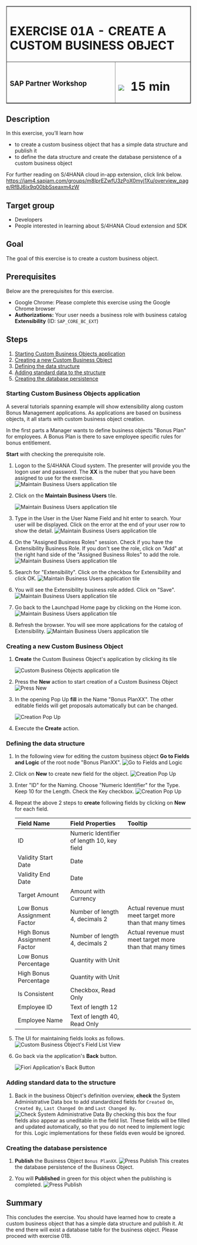 <table width=100% border=>
<tr><td colspan=2><h1>EXERCISE 01A - CREATE A CUSTOM BUSINESS OBJECT</h1></td></tr>
<tr><td><h3>SAP Partner Workshop</h3></td><td><h1><img src="images/clock.png"> &nbsp;15 min</h1></td></tr>
</table>


## Description
In this exercise, you’ll learn how 

* to create a custom business object that has a simple data structure and publish it
* to define the data structure and create the database persistence of a custom business object


For further reading on S/4HANA cloud in-app extension, click link below.
<https://jam4.sapjam.com/groups/m8lprEZwfU3zPoX0myj1Xu/overview_page/RfBJ6ix9q00bbSseaxm4zW>


## Target group

* Developers
* People interested in learning about S/4HANA Cloud extension and SDK  


## Goal

The goal of this exercise is to create a custom business object.


## Prerequisites
  
Below are the prerequisites for this exercise.

* Google Chrome: Please complete this exercise using the Google Chrome browser
* **Authorizations:** Your user needs a business role with business catalog **Extensibility** (ID: `SAP_CORE_BC_EXT`)


## Steps

1. [Starting Custom Business Objects application](#starting-custom-business-objects-application)
1. [Creating a new Custom Business Object](#creating-a-new-custom-business-object)
1. [Defining the data structure](#defining-the-data-structure)
1. [Adding standard data to the structure](#Adding-standard-data-to-the-structure)
1. [Creating the database persistence](#creating-the-database-persistence)



### <a name="starting-custom-business-objects-application"></a> Starting Custom Business Objects application

A several tutorials spanning example will show extensibility along custom Bonus Management applications.
As applications are based on business objects, it all starts with custom business object creation.

In the first parts a Manager wants to define business objects "Bonus Plan" for employees. A Bonus Plan is there to save employee specific rules for bonus entitlement.

**Start** with checking the prerequisite role.

1. Logon to the S/4HANA Cloud system.  The presenter will provide you the logon user and password.  The **XX** is the nuber that you have been assigned to use for the exercise. ![Maintain Business Users application tile](images/CBO_logon.png)
1. Click on the **Maintain Business Users** tile. 

	![Maintain Business Users application tile](images/tile_mbu.png)
1. Type in the User in the User Name Field and hit enter to search.  Your user will be displayed. Click on the error at the end of your user row to show the detail.  ![Maintain Business Users application tile](images/CBO_userrole1.png) 
1. On the "Assigned Business Roles" session.  Check if you have the Extensibility Business Role.  If you don't see the role, click on "Add" at the right hand side of the "Assigned Business Roles" to add the role.  ![Maintain Business Users application tile](images/CBO_userrole2.png)
1. Search for "Extensibility".  Click on the checkbox for Extensibility and click OK.  ![Maintain Business Users application tile](images/CBO_userrole3.png)
1. You will see the Extensibility business role added.  Click on "Save".  ![Maintain Business Users application tile](images/CBO_userrole4.png)
1. Go back to the Launchpad Home page by clicking on the Home icon.  ![Maintain Business Users application tile](images/FLP_Home.png)
1. Refresh the browser.  You will see more applications for the catalog of Extensibility.  ![Maintain Business Users application tile](images/CBO_extend1.png)

### <a name="creating-a-new-custom-business-object"></a> Creating a new Custom Business Object

1. **Create** the Custom Business Object's application by clicking its tile 

	![Custom Business Objects application tile](images/tile_CBO.png)
1. Press the **New** action to start creation of a Custom Business Object  ![Press New](images/CBO_pressNew.png)
1. In the opening Pop Up **fill** in the Name "Bonus PlanXX". The other editable fields will get proposals automatically but can be changed.  

	![Creation Pop Up](images/CBO_createNew.png) 
1. Execute the **Create** action.

### <a name="defining-the-data-structure"></a> Defining the data structure

1. In the following view for editing the custom business object **Go to Fields and Logic** of the root node "Bonus PlanXX".  ![Go to Fields and Logic](images/CBO_go2FieldsAndLogic_detail.png) 
1. Click on **New** to create new field for the object. ![Creation Pop Up](images/CBO_createNew1.png) 
1. Enter "ID" for the Naming. Choose "Numeric Identifier" for the Type. Keep 10 for the Length. Check the Key checkbox. ![Creation Pop Up](images/CBO_createNew2.png)
1. Repeat the above 2 steps to **create** following fields by clicking on **New** for each field.

	| Field Name     | Field Properties             | Tooltip     |
	| :------------- | :--------------------------- | :-----------|
	| ID             | Numeric Identifier of length 10, key field |             |   
	| Validity Start Date | Date    | |
	| Validity End Date | Date | |   
	| Target Amount | Amount with Currency | |   
	| Low Bonus Assignment Factor | Number of length 4, decimals 2 | Actual revenue must meet target more than that many times |
	| High Bonus Assignment Factor | Number of length 4, decimals 2 | Actual revenue must meet target more than that many times |
	| Low Bonus Percentage | Quantity with Unit | |   
	| High Bonus Percentage | Quantity with Unit  | |
	| Is Consistent | Checkbox, Read Only  | |
	| Employee ID | Text of length 12  | |
	| Employee Name | Text of length 40, Read Only   | |

1. The UI for maintaining fields looks as follows. ![Custom Business Object's Field List View](images/CBO_Fieldlist_partly.png)
1. Go back via the application's **Back** button. 

	![Fiori Application's Back Button](images/AppBackButton.png)


### <a name="Adding-standard-data-to-the-structure"></a> Adding standard data to the structure

1. Back in the business Object's definition overview, **check** the System Administrative Data box to add standardized fields for `Created On`, `Created By`, `Last Changed On` and `Last Changed By`.  ![Check System Administrative Data](images/CBO_checkSysAdminData.png)
	By checking this box the four fields also appear as uneditable in the field list.  These fields will be filled and updated automatically, so that you do not need to implement logic for this. Logic implementations for these fields even would be ignored.

### <a name="creating-the-database-persistence"></a> Creating the database persistence

1. **Publish** the Business Object `Bonus PlanXX`.  ![Press Publish](images/CBO_pressPublish.png)
	This creates the database persistence of the Business Object.
	
1. You will **Published** in green for this object when the publishing is completed. ![Press Publish](images/CBO_complePublish.png)


## Summary
This concludes the exercise. You should have learned how to create a custom business object that has a simple data structure and publish it. At the end there will exist a database table for the business object. Please proceed with exercise 01B.
